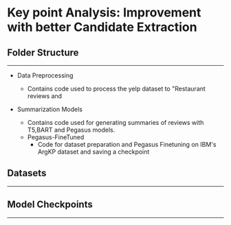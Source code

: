 # Key point Analysis: Improvement with better Candidate Extraction

## Folder Structure
------

- Data Preprocessing
  - Contains code used to process the yelp dataset to "Restaurant reviews and 


- Summarization Models
  - Contains code used for generating summaries of reviews with T5,BART and Pegasus models.
  - Pegasus-FineTuned
    - Code for dataset preparation and Pegasus Finetuning on IBM's ArgKP dataset and saving a checkpoint


## Datasets
------

## Model Checkpoints
------
